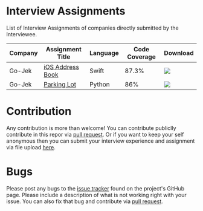 # Interview Assignments
List of Interview Assignments of companies directly submitted by the Interviewee.

| Company | Assignment Title | Language | Code Coverage | Download |
| -------------| ------------- | ------------- | ------------- | ------------- |
| Go-Jek | [iOS Address Book](/Go-Jek/GO-JEK-Assignment) | Swift | 87.3% | [![](https://img.shields.io/badge/download-Assignment-green?style=flat-square)](https://github.com/developerinsider/InterviewAssignments/releases/download/v1.0/GO-JEK-Assignment.zip) |
| Go-Jek | [Parking Lot](/Go-Jek/Go-Jek-Parking-Lot-Assignment-Python) | Python | 86% | [![](https://img.shields.io/badge/download-Assignment-green?style=flat-square)](https://github.com/developerinsider/InterviewAssignments/releases/download/v1.0.1/Go-Jek-Parking-Lot-Assignment-Python.zip) |

# Contribution
Any contribution is more than welcome! You can contribute publiclly contribute in this repor via [pull request](https://github.com/developerinsider/InterviewAssignments/pulls). Or if you want to keep your self anonymous then you can submit your interview experience and assignment via file upload [here](https://link.developerinsider.co/InterviewFiles).

# Bugs
Please post any bugs to the [issue tracker](https://github.com/developerinsider/InterviewAssignments/issues) found on the project's GitHub page. Please include a description of what is not working right with your issue. You can also fix that bug and contribute via [pull request](https://github.com/developerinsider/InterviewAssignments/pulls).
